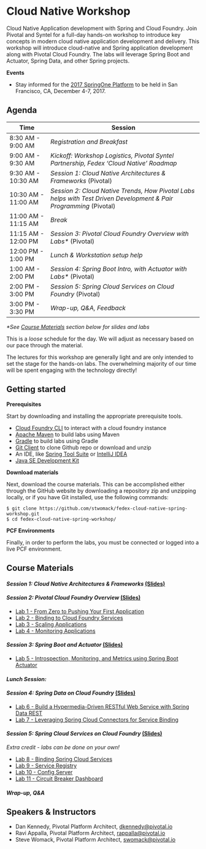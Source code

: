# Cloud Native Workshop
Cloud Native Application development with Spring and Cloud Foundry. Join Pivotal and Syntel for a full-day hands-on workshop to introduce key concepts in modern cloud native application development and delivery. This workshop will introduce cloud-native and Spring application development along with Pivotal Cloud Foundry.  The labs will leverage Spring Boot and Actuator, Spring Data, and other Spring projects.

**Events**
- Stay informed for the [2017 SpringOne Platform](https://springoneplatform.io/) to be held in San Francisco, CA, December 4-7, 2017.

## Agenda

Time | Session
---- | -------
8:30 AM - 9:00 AM | _Registration and Breakfast_
9:00 AM - 9:30 AM | _Kickoff: Workshop Logistics, Pivotal Syntel Partnership, Fedex ‘Cloud Native’ Roadmap_
9:30 AM - 10:30 AM | _Session 1: Cloud Native Architectures & Frameworks_ (Pivotal)
10:30 AM - 11:00 AM | _Session 2: Cloud Native Trends, How Pivotal Labs helps with Test Driven Development & Pair Programming_ (Pivotal)
11:00 AM - 11:15 AM | _Break_
11:15 AM - 12:00 PM | _Session 3: Pivotal Cloud Foundry Overview with Labs*_ (Pivotal)
12:00 PM - 1:00 PM | _Lunch & Workstation setup help_
1:00 AM - 2:00 PM | _Session 4: Spring Boot Intro, with Actuator with Labs*_ (Pivotal)
2:00 PM - 3:00 PM | _Session 5: Spring Cloud Services on Cloud Foundry_ (Pivotal)
3:00 PM - 3:30 PM | _Wrap-up, Q&A, Feedback_

_*See [Course Materials](#course-materials) section below for slides and labs_

This is a _loose_ schedule for the day. We will adjust as necessary based on our pace through the material.

The lectures for this workshop are generally light and are only intended to set the stage for the hands-on labs.
The overwhelming majority of our time will be spent engaging with the technology directly!

## Getting started

**Prerequisites**

Start by downloading and installing the appropriate prerequisite tools.
- [Cloud Foundry CLI](https://goo.gl/M0pH4i) to interact with a cloud foundry instance
- [Apache Maven](http://info.pivotal.io/HI002010A6ZlRJR1NeU00eC) to build labs using Maven
- [Gradle](https://services.gradle.org/distributions/gradle-3.1-all.zip) to build labs using Gradle
- [Git Client](https://git-scm.com/downloads) to clone Github repo or download and unzip
- An IDE, like [Spring Tool Suite](https://spring.io/tools/sts/all) or [IntelliJ IDEA](https://www.jetbrains.com/idea/download/)
- [Java SE Development Kit](http://info.pivotal.io/n0I60i3021AN0JU0le10CRR)

**Download materials**

Next, download the course materials.  This can be accomplished either through the GitHub website by downloading a repository zip and unzipping locally, or if you have Git installed, use the following commands:

```
$ git clone https://github.com/stwomack/fedex-cloud-native-spring-workshop.git
$ cd fedex-cloud-native-spring-workshop/
```

**PCF Environments**

Finally, in order to perform the labs, you must be connected or logged into a live PCF environment.

## Course Materials

#### _Session 1: Cloud Native Architectures & Frameworks_ [(Slides)](session_01/Session_01-Cloud_Native_Architectures_and_Frameworks-2xpg.pdf)

#### _Session 2: Pivotal Cloud Foundry Overview_ [(Slides)](session_02/Session_02-Pivotal_Cloud_Foundry-The_Cloud_Native_Platform-2xpg.pdf)
  - [Lab 1 - From Zero to Pushing Your First Application](session_02/lab_01/lab_01.adoc)
  - [Lab 2 - Binding to Cloud Foundry Services](session_02/lab_02/lab_02.adoc)
  - [Lab 3 - Scaling Applications](session_02/lab_03/lab_03.adoc)
  - [Lab 4 - Monitoring Applications](session_02/lab_04/lab_04.adoc)

#### _Session 3: Spring Boot and Actuator_ [(Slides)](session_03/Session_03-Spring_Boot_Actuator-2xpg.pdf)
  - [Lab 5 - Introspection, Monitoring, and Metrics using Spring Boot Actuator](session_03/lab_05/lab_05.adoc)

#### _Lunch Session:_

#### _Session 4: Spring Data on Cloud Foundry_ [(Slides)](session_04/Session_04-Spring_Data-2xpg.pdf)
  - [Lab 6 - Build a Hypermedia-Driven RESTful Web Service with Spring Data REST](session_04/lab_06/lab_06.adoc)
  - [Lab 7 - Leveraging Spring Cloud Connectors for Service Binding](session_04/lab_07/lab_07.adoc)

#### _Session 5: Spring Cloud Services on Cloud Foundry_ [(Slides)](session_05/Session_05-Spring-Cloud-Services-2xpg.pdf)
_Extra credit - labs can be done on your own!_
  - [Lab 8 - Binding Spring Cloud Services](session_05/lab_08/lab_08.adoc)
  - [Lab 9 - Service Registry](session_05/lab_09/lab_09.adoc)
  - [Lab 10 - Config Server](session_05/lab_10/lab_10.adoc)
  - [Lab 11 - Circuit Breaker Dashboard](session_05/lab_11/lab_11.adoc)

#### _Wrap-up, Q&A_

## Speakers & Instructors
- Dan Kennedy, Pivotal Platform Architect, dkennedy@pivotal.io
- Ravi Appalla, Pivotal Platform Architect, rappalla@pivotal.io
- Steve Womack, Pivotal Platform Architect, swomack@pivotal.io
